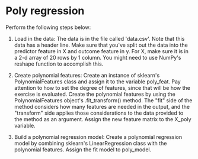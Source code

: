 
# Poly regression
Perform the following steps below:

1. Load in the data:
The data is in the file called 'data.csv'. Note that this data has a header line.
Make sure that you've split out the data into the predictor feature in X and outcome feature in y.
For X, make sure it is in a 2-d array of 20 rows by 1 column. You might need to use NumPy's reshape function to accomplish this.
2. Create polynomial features: Create an instance of sklearn's PolynomialFeatures class and assign it to the variable poly_feat. Pay attention to how to set the degree of features, since that will be how the exercise is evaluated.
Create the polynomial features by using the PolynomialFeatures object's .fit_transform() method. The "fit" side of the method considers how many features are needed in the output, and the "transform" side applies those considerations to the data provided to the method as an argument. Assign the new feature matrix to the X_poly variable.

3. Build a polynomial regression model: Create a polynomial regression model by combining sklearn's LinearRegression class with the polynomial features. Assign the fit model to poly_model.
